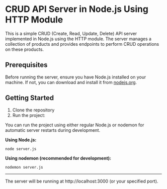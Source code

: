 # CRUD API Server in Node.js Using HTTP Module

This is a simple CRUD (Create, Read, Update, Delete) API server implemented in Node.js using the HTTP module. The server manages a collection of products and provides endpoints to perform CRUD operations on these products.

## Prerequisites

Before running the server, ensure you have Node.js installed on your machine. If not, you can download and install it from [nodejs.org](https://nodejs.org/).

## Getting Started

1. Clone the repository
2. Run the project:

You can run the project using either regular Node.js or nodemon for automatic server restarts during development.

**Using Node.js:**

`node server.js`

**Using nodemon (recommended for development):**

`nodemon server.js`

------------

The server will be running at http://localhost:3000 (or your specified port).